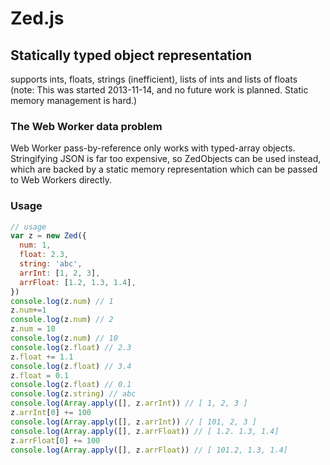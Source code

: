 # Zed.js

## Statically typed object representation

supports ints, floats, strings (inefficient), lists of ints and lists of floats  
(note: This was started 2013-11-14, and no future work is planned. Static memory management is hard.)

### The Web Worker data problem

Web Worker pass-by-reference only works with typed-array objects.
Stringifying JSON is far too expensive, so ZedObjects can be used instead, 
which are backed by a static memory representation which can be passed to Web Workers directly.


### Usage

```js
// usage
var z = new Zed({
  num: 1,
  float: 2.3,
  string: 'abc',
  arrInt: [1, 2, 3],
  arrFloat: [1.2, 1.3, 1.4],
})
console.log(z.num) // 1
z.num+=1
console.log(z.num) // 2
z.num = 10
console.log(z.num) // 10
console.log(z.float) // 2.3
z.float += 1.1
console.log(z.float) // 3.4
z.float = 0.1
console.log(z.float) // 0.1
console.log(z.string) // abc
console.log(Array.apply([], z.arrInt)) // [ 1, 2, 3 ]
z.arrInt[0] += 100
console.log(Array.apply([], z.arrInt)) // [ 101, 2, 3 ]
console.log(Array.apply([], z.arrFloat)) // [ 1.2. 1.3, 1.4]
z.arrFloat[0] += 100
console.log(Array.apply([], z.arrFloat)) // [ 101.2, 1.3, 1.4]
```
